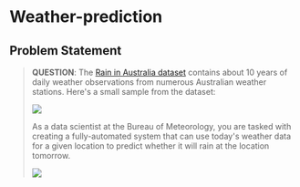 # Weather-prediction
## Problem Statement

> **QUESTION**: The [Rain in Australia dataset](https://kaggle.com/jsphyg/weather-dataset-rattle-package) contains about 10 years of daily weather observations from numerous Australian weather stations. Here's a small sample from the dataset:
> 
> ![](https://i.imgur.com/5QNJvir.png)
>
> As a data scientist at the Bureau of Meteorology, you are tasked with creating a fully-automated system that can use today's weather data for a given location to predict whether it will rain at the location tomorrow. 
>
>
> ![](https://i.imgur.com/KWfcpcO.png)

